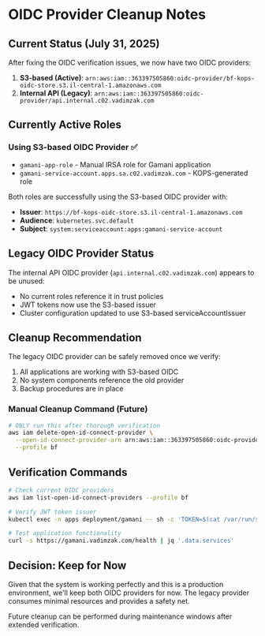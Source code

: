 # OIDC Provider Cleanup Notes

## Current Status (July 31, 2025)

After fixing the OIDC verification issues, we now have two OIDC providers:

1. **S3-based (Active)**: `arn:aws:iam::363397505860:oidc-provider/bf-kops-oidc-store.s3.il-central-1.amazonaws.com`
2. **Internal API (Legacy)**: `arn:aws:iam::363397505860:oidc-provider/api.internal.c02.vadimzak.com`

## Currently Active Roles

### Using S3-based OIDC Provider ✅
- `gamani-app-role` - Manual IRSA role for Gamani application
- `gamani-service-account.apps.sa.c02.vadimzak.com` - KOPS-generated role

Both roles are successfully using the S3-based OIDC provider with:
- **Issuer**: `https://bf-kops-oidc-store.s3.il-central-1.amazonaws.com`
- **Audience**: `kubernetes.svc.default`
- **Subject**: `system:serviceaccount:apps:gamani-service-account`

## Legacy OIDC Provider Status

The internal API OIDC provider (`api.internal.c02.vadimzak.com`) appears to be unused:
- No current roles reference it in trust policies
- JWT tokens now use the S3-based issuer
- Cluster configuration updated to use S3-based serviceAccountIssuer

## Cleanup Recommendation

The legacy OIDC provider can be safely removed once we verify:
1. All applications are working with S3-based OIDC
2. No system components reference the old provider
3. Backup procedures are in place

### Manual Cleanup Command (Future)
```bash
# ONLY run this after thorough verification
aws iam delete-open-id-connect-provider \
  --open-id-connect-provider-arn arn:aws:iam::363397505860:oidc-provider/api.internal.c02.vadimzak.com \
  --profile bf
```

## Verification Commands

```bash
# Check current OIDC providers
aws iam list-open-id-connect-providers --profile bf

# Verify JWT token issuer
kubectl exec -n apps deployment/gamani -- sh -c 'TOKEN=$(cat /var/run/secrets/kubernetes.io/serviceaccount/token); echo $TOKEN | cut -d"." -f2 | base64 -d 2>/dev/null' | grep iss

# Test application functionality
curl -s https://gamani.vadimzak.com/health | jq '.data.services'
```

## Decision: Keep for Now

Given that the system is working perfectly and this is a production environment, we'll keep both OIDC providers for now. The legacy provider consumes minimal resources and provides a safety net.

Future cleanup can be performed during maintenance windows after extended verification.